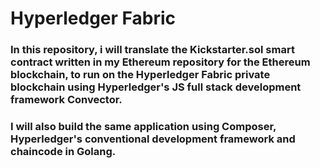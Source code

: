 # Hyperledger Fabric 

### In this repository, i will translate the Kickstarter.sol smart contract written in my Ethereum repository for the Ethereum blockchain, to run on the Hyperledger Fabric private blockchain using Hyperledger's JS full stack development framework Convector. 

### I will also build the same application using Composer, Hyperledger's conventional development framework and chaincode in Golang. 
